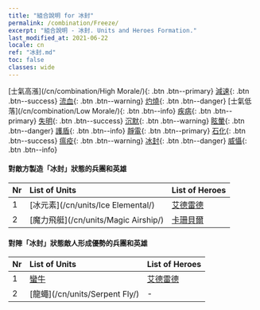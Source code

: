 ```yaml
---
title: "組合說明 for 冰封"
permalink: /combination/Freeze/
excerpt: "組合說明 - 冰封. Units and Heroes Formation."
last_modified_at: 2021-06-22
locale: cn
ref: "冰封.md"
toc: false
classes: wide
---
```


  [士氣高漲](/cn/combination/High Morale/){: .btn .btn--primary} [減速](/cn/combination/Slow/){: .btn .btn--success} [流血](/cn/combination/Bleeding/){: .btn .btn--warning} [灼燒](/cn/combination/Burning/){: .btn .btn--danger} [士氣低落](/cn/combination/Low Morale/){: .btn .btn--info} [疾病](/cn/combination/Disease/){: .btn .btn--primary} [失明](/cn/combination/Blind/){: .btn .btn--success} [沉默](/cn/combination/Silence/){: .btn .btn--warning} [眩暈](/cn/combination/Stun/){: .btn .btn--danger} [護盾](/cn/combination/Shield/){: .btn .btn--info} [靜電](/cn/combination/Static/){: .btn .btn--primary} [石化](/cn/combination/Petrify/){: .btn .btn--success} [瘟疫](/cn/combination/Plague/){: .btn .btn--warning} [冰封](/cn/combination/Freeze/){: .btn .btn--danger} [威懾](/cn/combination/Deterrence/){: .btn .btn--info} 


#### 對敵方製造「冰封」狀態的兵團和英雄

  | Nr |  List of Units  | List of Heroes | 
  |:---|:----------------|:---------------| 
  | 1 | [冰元素](/cn/units/Ice Elemental/) | [艾德雷德](/cn/heroes/Adelaide/) |
  | 2 | [魔力飛艇](/cn/units/Magic Airship/) | [卡珊貝爾](/cn/heroes/Cassanbel/) |


#### 對陣「冰封」狀態敵人形成優勢的兵團和英雄

  | Nr |  List of Units  | List of Heroes | 
  |:---|:----------------|:---------------| 
  | 1 | [蠻牛](/cn/units/Gorgon/) | [艾德雷德](/cn/heroes/Adelaide/) |
  | 2 | [龍蠅](/cn/units/Serpent Fly/) | - |

